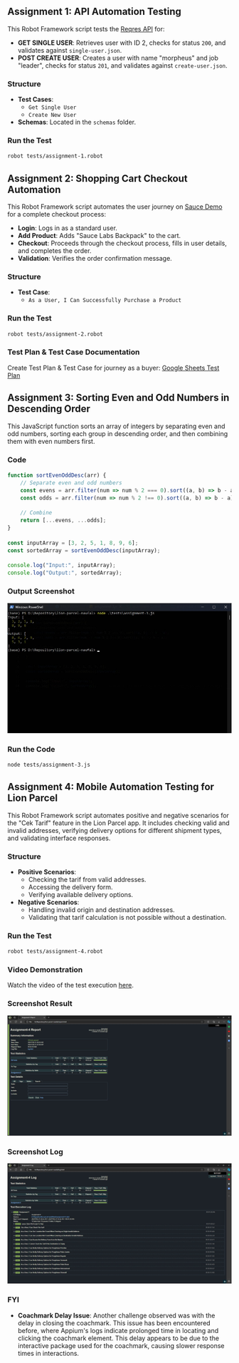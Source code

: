 ## Assignment 1: API Automation Testing

This Robot Framework script tests the [Reqres API](https://reqres.in/) for:
- **GET SINGLE USER**: Retrieves user with ID 2, checks for status `200`, and validates against `single-user.json`.
- **POST CREATE USER**: Creates a user with name "morpheus" and job "leader", checks for status `201`, and validates against `create-user.json`.

### Structure
- **Test Cases**:
  - `Get Single User`
  - `Create New User`
- **Schemas**: Located in the `schemas` folder.

### Run the Test
```bash
robot tests/assignment-1.robot
```

## Assignment 2: Shopping Cart Checkout Automation

This Robot Framework script automates the user journey on [Sauce Demo](https://www.saucedemo.com/) for a complete checkout process:
- **Login**: Logs in as a standard user.
- **Add Product**: Adds "Sauce Labs Backpack" to the cart.
- **Checkout**: Proceeds through the checkout process, fills in user details, and completes the order.
- **Validation**: Verifies the order confirmation message.

### Structure
- **Test Case**: 
  - `As a User, I Can Successfully Purchase a Product`

### Run the Test
```bash
robot tests/assignment-2.robot
```

### Test Plan & Test Case Documentation
Create Test Plan & Test Case for journey as a buyer:
[Google Sheets Test Plan](https://docs.google.com/spreadsheets/d/11UpwLe6yNgsfwj9JxhTDh7wP8PRnRUei/edit?usp=sharing&ouid=118163462700119744611&rtpof=true&sd=true)

## Assignment 3: Sorting Even and Odd Numbers in Descending Order

This JavaScript function sorts an array of integers by separating even and odd numbers, sorting each group in descending order, and then combining them with even numbers first. 

### Code
```javascript
function sortEvenOddDesc(arr) {
    // Separate even and odd numbers
    const evens = arr.filter(num => num % 2 === 0).sort((a, b) => b - a);
    const odds = arr.filter(num => num % 2 !== 0).sort((a, b) => b - a);

    // Combine
    return [...evens, ...odds];
}

const inputArray = [3, 2, 5, 1, 8, 9, 6];
const sortedArray = sortEvenOddDesc(inputArray);

console.log("Input:", inputArray);
console.log("Output:", sortedArray);
```

### Output Screenshot
![Assignment 3 Result](assignment-3-result.jpeg)

### Run the Code

```bash
node tests/assignment-3.js
```

## Assignment 4: Mobile Automation Testing for Lion Parcel

This Robot Framework script automates positive and negative scenarios for the "Cek Tarif" feature in the Lion Parcel app. It includes checking valid and invalid addresses, verifying delivery options for different shipment types, and validating interface responses.

### Structure
- **Positive Scenarios**: 
  - Checking the tarif from valid addresses.
  - Accessing the delivery form.
  - Verifying available delivery options.
- **Negative Scenarios**: 
  - Handling invalid origin and destination addresses.
  - Validating that tarif calculation is not possible without a destination.

### Run the Test
```bash
robot tests/assignment-4.robot
```

### Video Demonstration
Watch the video of the test execution [here](https://drive.google.com/file/d/1CRlqHjAV2oUGVHS3dnD5If7Zm2i4KzRp/view?usp=sharing).

### Screenshot Result
![Assignment 4 Screenshot](assignment-4-result.jpeg)

### Screenshot Log
![Assignment 4 Screenshot](assignment-4-log.jpeg)

### FYI

- **Coachmark Delay Issue**: Another challenge observed was with the delay in closing the coachmark. This issue has been encountered before, where Appium's logs indicate prolonged time in locating and clicking the coachmark element. This delay appears to be due to the interactive package used for the coachmark, causing slower response times in interactions.